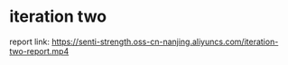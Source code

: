 # iteration two

report link: https://senti-strength.oss-cn-nanjing.aliyuncs.com/iteration-two-report.mp4
